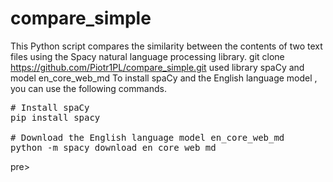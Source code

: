 # compare_simple
This Python script compares the similarity between the contents of two text files using the Spacy natural language processing library.
git clone <https://github.com/Piotr1PL/compare_simple.git>
used library
spaCy and model en_core_web_md
To install spaCy and the English language model , you can use the following commands.
<pre>
# Install spaCy
pip install spacy

# Download the English language model en_core_web_md
python -m spacy download en_core_web_md
</pre>pre>
